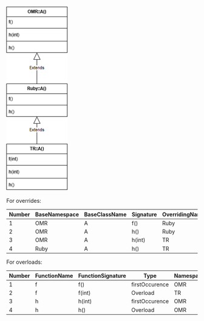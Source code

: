 ![Class Hierarchy](https://github.com/samasri/omr/blob/master/tools/compiler/OMRStatistics/doc/resources/Case3.png)

For overrides:

Number | BaseNamespace | BaseClassName | Signature | OverridingNamespace | OverridingClassName | isImplicit |
| --- | --- | --- | --- | --- | --- | --- |
| 1 | OMR | A | f() | Ruby | A | 0 |
| 2 | OMR | A | h() | Ruby | A | 0 |
| 3 | OMR | A | h(int) | TR | A | 0 |
| 4 | Ruby | A | h() | TR | A | 0 |

For overloads:

Number | FunctionName | FunctionSignature | Type | Namespace | ClassName | isImplicit |
| --- | --- | --- | --- | --- | --- | --- |
| 1 | f | f() | firstOccurence | OMR | A | 0 |
| 2 | f | f(int) | Overload | TR | A | 0 |
| 3 | h | h(int) | firstOccurence | OMR | A | 0 |
| 4 | h | h() | Overload | OMR | A | 0 |
